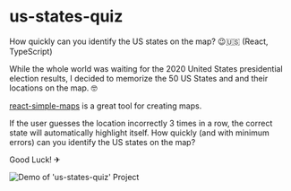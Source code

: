 # us-states-quiz
How quickly can you identify the US states on the map? 😉🇺🇸 (React, TypeScript)

While the whole world was waiting for the 2020 United States presidential election results, I decided to memorize the 50 US States and and their locations on the map. 🤓


[react-simple-maps](https://www.react-simple-maps.io/) is a great tool for creating maps.


If the user guesses the location incorrectly 3 times in a row, the correct state will automatically highlight itself. 
How quickly (and with minimum errors) can you identify the US states on the map?

Good Luck! ✈

![Demo of 'us-states-quiz' Project](/us-states-quiz.gif)
